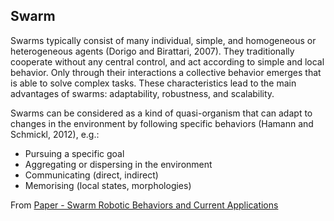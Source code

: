 ## Swarm
Swarms typically consist of many individual, simple, and homogeneous or heterogeneous agents (Dorigo and Birattari, 2007). They traditionally cooperate without any central control, and act according to simple and local behavior. Only through their interactions a collective behavior emerges that is able to solve complex tasks. These characteristics lead to the main advantages of swarms: adaptability, robustness, and scalability. 

Swarms can be considered as a kind of quasi-organism that can adapt to changes in the environment by following specific behaviors (Hamann and Schmickl, 2012), e.g.:
- Pursuing a specific goal
- Aggregating or dispersing in the environment
- Communicating (direct, indirect)
- Memorising (local states, morphologies)

From [Paper - Swarm Robotic Behaviors and Current Applications](Paper%20-%20Swarm%20Robotic%20Behaviors%20and%20Current%20Applications.md)
